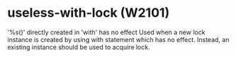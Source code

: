 # useless-with-lock (W2101)

'%s()' directly created in 'with' has no effect Used when a new lock
instance is created by using with statement which has no effect.
Instead, an existing instance should be used to acquire lock.
